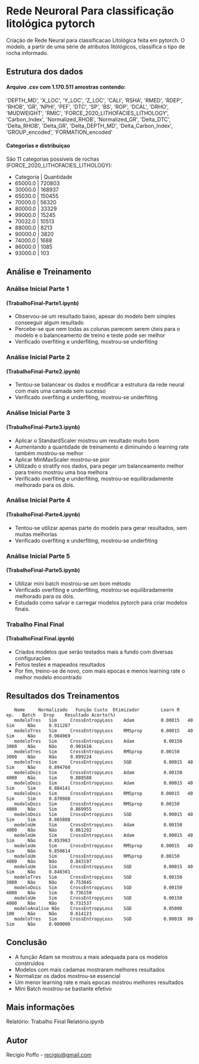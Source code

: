 # Rede Neuroral Para classificação litológica pytorch

Criação de Rede Neural para classificacao Litológica feita em pytorch. O modelo, a partir de uma série de atributos litólógicos, classifica o tipo de rocha informado.

## Estrutura dos dados

#### Arquivo .csv  com 1.170.511 amostras contendo:
'DEPTH_MD', 'X_LOC', 'Y_LOC', 'Z_LOC', 'CALI', 'RSHA', 'RMED', 'RDEP',
       'RHOB', 'GR', 'NPHI', 'PEF', 'DTC', 'SP', 'BS', 'ROP', 'DCAL', 'DRHO',
       'MUDWEIGHT', 'RMIC', 'FORCE_2020_LITHOFACIES_LITHOLOGY', 'Carbon_Index',
       'Normalized_RHOB', 'Normalized_GR', 'Delta_DTC', 'Delta_RHOB',
       'Delta_GR', 'Delta_DEPTH_MD', 'Delta_Carbon_Index', 'GROUP_encoded',
       'FORMATION_encoded'
       
#### Categorias e distribuiçao
São 11 categorias possíveis de rochas (FORCE_2020_LITHOFACIES_LITHOLOGY):

* Categoria | Quantidade
* 65000.0   | 720803
* 30000.0   | 168937
* 65030.0   | 150455
* 70000.0   |  56320
* 80000.0   |  33329
* 99000.0   |  15245
* 70032.0   |  10513
* 88000.0   |   8213
* 90000.0   |   3820
* 74000.0   |   1688
* 86000.0   |   1085
* 93000.0   |    103
 

## Análise e Treinamento

### Análise Inicial Parte 1 
#### (TrabalhoFinal-Parte1.ipynb)

 * Observou-se um resultado baixo, apesar do modelo bem simples conseeguir algum resultado
 * Percebe-se que nem todas as colunas parecem serem úteis para o modelo e o balanceamento de treino e teste pode ser melhor
 * Verificado overfiting e underfiting, mostrou-se underfiting

### Análise Inicial Parte 2
#### (TrabalhoFinal-Parte2.ipynb)

* Tentou-se balancear os dados e modificar a estrutura da rede neural com mais uma camada sem sucesso
* Verificado overfiting e underfiting, mostrou-se underfiting

### Análise Inicial Parte 3
#### (TrabalhoFinal-Parte3.ipynb)

* Aplicar o StandardScaler mostrou um resultado muito bom
* Aumentando a quantidade de treinamento e diminuindo o learning rate também mostrou-se melhor
* Aplicar MinMaxScaler mostrou-se pior
* Utilizado o stratify nos dados, para pegar um balanceamento melhor para treino mostrou uma boa melhora
* Verificado overfiting e underfiting, mostrou-se equilibradamente melhorado para os dois.

### Análise Inicial Parte 4
#### (TrabalhoFinal-Parte4.ipynb)

* Tentou-se utilizar apenas parte do modelo para gerar resultados, sem muitas melhorias
* Verificado overfiting e underfiting, mostrou-se underfiting

### Análise Inicial Parte 5
#### (TrabalhoFinal-Parte5.ipynb)

* Utilizar mini batch mostrou-se um bom método
* Verificado overfiting e underfiting, mostrou-se equilibradamente melhorado para os dois.
* Estudado como salvar e carregar modelos pytorch para criar modelos finais.

### Trabalho Final Final
#### (TrabalhoFinal Final.ipynb)

* Criados modelos que serão testados mais a fundo com diversas configurações
* Feitos testes e mapeados resultados
* Por fim, treino-se de novo, com mais epocas e menos learning rate o melhor modelo encontrado

## Resultados dos Treinamentos

       Nome 	Normalizado   Função Custo  Otimizador        Learn R     ep. 	Batch 	Drop 	Resultado Acerto(%)
       modeloTres 	Sim 	CrossEntropyLoss 	Adam          0.00015 	40 	Sim 	Não 	0.911287
       modeloTres 	Sim 	CrossEntropyLoss 	RMSprop       0.00015 	40 	Sim 	Não 	0.904969
       modeloTres 	Sim 	CrossEntropyLoss 	Adam 	       0.00150 	3000 	Não 	Não 	0.901616
       modeloTres 	Sim 	CrossEntropyLoss 	RMSprop       0.00150 	3000 	Não 	Não 	0.899224
       modeloTres 	Sim 	CrossEntropyLoss 	SGD 	       0.00015 	40 	Sim 	Não 	0.894760
       modeloDois 	Sim 	CrossEntropyLoss 	Adam 	       0.00150 	4000 	Não 	Sim 	0.888588
       modeloDois 	Sim 	CrossEntropyLoss 	Adam 	       0.00015 	40 	Sim 	Sim 	0.884141
       modeloDois 	Sim 	CrossEntropyLoss 	RMSprop       0.00015 	40 	Sim 	Sim 	0.870988
       modeloDois 	Sim 	CrossEntropyLoss 	RMSprop       0.00150 	4000 	Não 	Sim 	0.869955
       modeloDois 	Sim 	CrossEntropyLoss 	SGD 	       0.00015 	40 	Sim 	Sim 	0.865888
       modeloUm 	Sim 	CrossEntropyLoss 	Adam 	       0.00150 	4000 	Não 	Não 	0.861292
       modeloUm 	Sim 	CrossEntropyLoss 	Adam 	       0.00015 	40 	Sim 	Não 	0.853983
       modeloUm 	Sim 	CrossEntropyLoss 	RMSprop       0.00015 	40 	Sim 	Não 	0.850814
       modeloUm 	Sim 	CrossEntropyLoss 	RMSprop       0.00150 	4000 	Não 	Não 	0.843197
       modeloUm 	Sim 	CrossEntropyLoss 	SGD 	       0.00015 	40 	Sim 	Não 	0.840301
       modeloTres 	Sim 	CrossEntropyLoss 	SGD 	       0.00150 	3000 	Não 	Não 	0.753045
       modeloDois 	Sim 	CrossEntropyLoss 	SGD 	       0.00150 	4000 	Não 	Sim 	0.736159
       modeloUm 	Sim 	CrossEntropyLoss 	SGD 	       0.00150 	4000 	Não 	Não 	0.731537
       modeloAnalise Não 	CrossEntropyLoss 	SGD 	       0.05000 	100 	Não 	Não 	0.614123
       modeloTres 	Sim 	CrossEntropyLoss 	SGD 	       0.00010 	80 	Sim 	Não 	0.000000
       
## Conclusão

* A função Adam se mostrou a mais adequada para os modelos construidos
* Modelos com mais cadamas mostraram melhores resultados
* Normalizar os dados mostrou-se essencial
* Um menor learning rate e mais epocas mostrou melhores resultados
* Mini Batch mostrou-se bastante efetivo

## Mais informações
Relatório: Trabalho Final Relatório.ipynb

## Autor
Recigio Poffo - recigio@gmail.com
